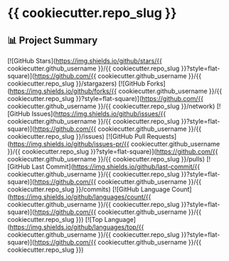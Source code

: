 # {{ cookiecutter.repo_slug }}

## 📊 Project Summary

[![GitHub Stars](https://img.shields.io/github/stars/{{ cookiecutter.github_username }}/{{ cookiecutter.repo_slug }}?style=flat-square)](https://github.com/{{ cookiecutter.github_username }}/{{ cookiecutter.repo_slug }}/stargazers)
[![GitHub Forks](https://img.shields.io/github/forks/{{ cookiecutter.github_username }}/{{ cookiecutter.repo_slug }}?style=flat-square)](https://github.com/{{ cookiecutter.github_username }}/{{ cookiecutter.repo_slug }}/network)
[![GitHub Issues](https://img.shields.io/github/issues/{{ cookiecutter.github_username }}/{{ cookiecutter.repo_slug }}?style=flat-square)](https://github.com/{{ cookiecutter.github_username }}/{{ cookiecutter.repo_slug }}/issues)
[![GitHub Pull Requests](https://img.shields.io/github/issues-pr/{{ cookiecutter.github_username }}/{{ cookiecutter.repo_slug }}?style=flat-square)](https://github.com/{{ cookiecutter.github_username }}/{{ cookiecutter.repo_slug }}/pulls)
[![GitHub Last Commit](https://img.shields.io/github/last-commit/{{ cookiecutter.github_username }}/{{ cookiecutter.repo_slug }}?style=flat-square)](https://github.com/{{ cookiecutter.github_username }}/{{ cookiecutter.repo_slug }}/commits)
[![GitHub Language Count](https://img.shields.io/github/languages/count/{{ cookiecutter.github_username }}/{{ cookiecutter.repo_slug }}?style=flat-square)](https://github.com/{{ cookiecutter.github_username }}/{{ cookiecutter.repo_slug }})
[![Top Language](https://img.shields.io/github/languages/top/{{ cookiecutter.github_username }}/{{ cookiecutter.repo_slug }}?style=flat-square)](https://github.com/{{ cookiecutter.github_username }}/{{ cookiecutter.repo_slug }})
